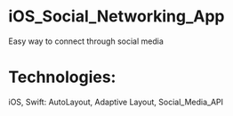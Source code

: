 # iOS_Social_Networking_App
Easy way to connect through social media

# Technologies:
iOS, Swift: AutoLayout, Adaptive Layout, Social_Media_API
